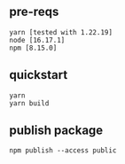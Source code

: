 ## pre-reqs
```
yarn [tested with 1.22.19]
node [16.17.1]
npm [8.15.0]
```

## quickstart
```
yarn
yarn build
```

## publish package
```
npm publish --access public
```